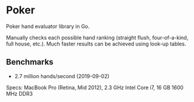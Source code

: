 # Poker

Poker hand evaluator library in Go.

Manually checks each possible hand ranking (straight flush, four-of-a-kind,
full house, etc.). Much faster results can be achieved using look-up tables.

## Benchmarks

  * 2.7 million hands/second (2019-09-02)

Specs: MacBook Pro (Retina, Mid 2012), 2.3 GHz Intel Core i7, 16 GB 1600 MHz DDR3
